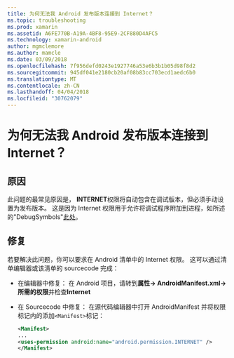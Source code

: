 ```yaml
---
title: 为何无法我 Android 发布版本连接到 Internet？
ms.topic: troubleshooting
ms.prod: xamarin
ms.assetid: A6FE770B-A19A-4BF8-95E9-2CF880D4AFC5
ms.technology: xamarin-android
author: mgmclemore
ms.author: mamcle
ms.date: 03/09/2018
ms.openlocfilehash: 7f956defd0243e1927746a53e6b3b1b05d98f8d2
ms.sourcegitcommit: 945df041e2180cb20af08b83cc703ecd1aedc6b0
ms.translationtype: MT
ms.contentlocale: zh-CN
ms.lasthandoff: 04/04/2018
ms.locfileid: "30762079"
---
```

# <a name="why-cant-my-android-release-build-connect-to-the-internet"></a>为何无法我 Android 发布版本连接到 Internet？

## <a name="cause"></a>原因

此问题的最常见原因是， **INTERNET**权限将自动包含在调试版本，但必须手动设置为发布版本。 这是因为 Internet 权限用于允许将调试程序附加到进程，如所述的"DebugSymbols"[此处](~/android/deploy-test/building-apps/build-process.md)。


## <a name="fix"></a>修复

若要解决此问题，你可以要求在 Android 清单中的 Internet 权限。 这可以通过清单编辑器或该清单的 sourcecode 完成：

-   在编辑器中修复： 在 Android 项目，请转到**属性-> AndroidManifest.xml-> 所需的权限**并检查**Internet**

-   在 Sourcecode 中修复： 在源代码编辑器中打开 AndroidManifest 并将权限标记内的添加`<Manifest>`标记：

    ```xml
    <Manifest>
    ...
    <uses-permission android:name="android.permission.INTERNET" />
    </Manifest>
    ```
